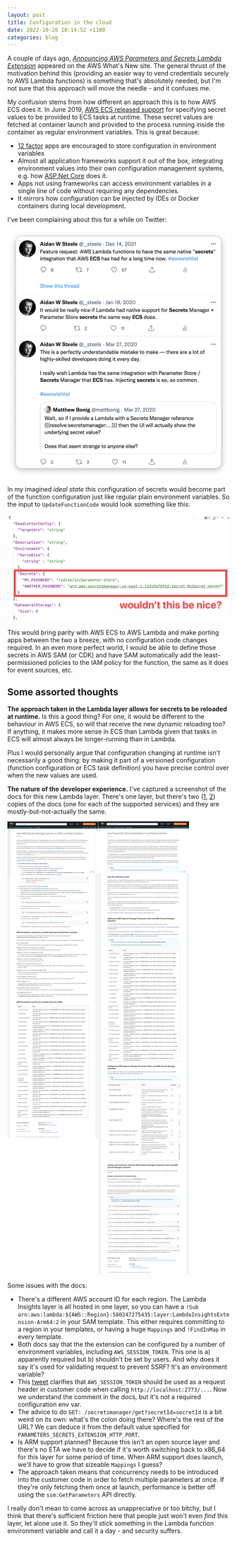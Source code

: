 ```yaml
---
layout: post
title: Configuration in the cloud
date: 2022-10-20 10:14:52 +1100
categories: blog
---
```


A couple of days ago, [_Announcing AWS Parameters and Secrets Lambda Extension_][aws-blog]
appeared on the AWS What's New site. The general thrust of the motivation behind 
this (providing an easier way to vend credentials securely to AWS Lambda functions)
is something that's absolutely needed, but I'm not sure that this approach will
move the needle - and it confuses me.

My confusion stems from how different an approach this is to how AWS ECS does it.
In June 2019, [AWS ECS released support][ecs-blog] for specifying secret values 
to be provided to ECS tasks at runtime. These secret values are fetched at 
container launch and provided to the process running inside the container as
regular environment variables. This is great because:

* [12 factor][12f] apps are encouraged to store configuration in environment variables
* Almost all application frameworks support it out of the box, integrating 
  environment values into their own configuration management systems, e.g.
  how [ASP.Net Core][anc] does it.
* Apps not using frameworks can access environment variables in a single line
  of code without requiring any dependencies.
* It mirrors how configuration can be injected by IDEs or Docker containers
  during local development.

I've been complaining about this for a while on Twitter:

![tweets](/assets/2022-10-20-tweets.png)

In my imagined _ideal state_ this configuration of secrets would become part
of the function configuration just like regular plain environment variables. So
the input to `UpdateFunctionCode` would look something like this:

![tweets](/assets/2022-10-20-ufc-json.png)

This would bring parity with AWS ECS to AWS Lambda and make porting apps between
the two a breeze, with no configuration code changes required. In an even more
perfect world, I would be able to define those secrets in AWS SAM (or CDK) and
have SAM automatically add the least-permissioned policies to the IAM policy for
the function, the same as it does for event sources, etc.

## Some assorted thoughts

**The approach taken in the Lambda layer allows for secrets to be reloaded at
runtime.** Is this a good thing? For one, it would be different to the behaviour
in AWS ECS, so will that receive the new dynamic reloading too? If anything, it
makes more sense in ECS than Lambda given that tasks in ECS will almost always
be longer-running than in Lambda. 

Plus I would personally argue that configuration changing at runtime isn't 
necessarily a good thing: by making it part of a versioned configuration 
(function configuration or ECS task definition) you have precise control over 
when the new values are used.

**The nature of the developer experience.** I've captured a screenshot of the
docs for this new Lambda layer. There's one layer, but there's two ([1][doc-1], [2][doc-2]) 
copies of the docs (one for each of the supported services) and they are 
mostly-but-not-actually the same.

![docs](/assets/2022-10-20-combined-docs.png)

Some issues with the docs:

* There's a different AWS account ID for each region. The Lambda Insights layer
  is all hosted in one layer, so you can have a `!Sub arn:aws:lambda:${AWS::Region}:580247275435:layer:LambdaInsightsExtension-Arm64:2`
  in your SAM template. This either requires committing to a region in your
  templates, or having a huge `Mappings` and `!FindInMap` in every template.
* Both docs say that the the extension can be configured by a number of environment
  variables, including `AWS_SESSION_TOKEN`. This one is a) apparently required but
  b) shouldn't be set by users. And why does it say it's used for validating request
  to prevent SSRF? It's an environment variable?
* This [tweet] clarifies that `AWS_SESSION_TOKEN` should be used as a request 
  header in customer code when calling `http://localhost:2773/...`. Now we 
  understand the comment in the docs, but it's not a required configuration env var.
* The advice to do `GET: /secretsmanager/get?secretId=secretId` is a bit weird
  on its own: what's the colon doing there? Where's the rest of the URL? We can
  deduce it from the default value specified for `PARAMETERS_SECRETS_EXTENSION_HTTP_PORT`.
* Is ARM support planned? Because this isn't an open source layer and there's no
  ETA we have to decide if it's worth switching back to x86_64 for this layer for
  some period of time. When ARM support does launch, we'll have to grow that sizeable
  `Mappings` I guess?
* The approach taken means that concurrency needs to be introduced into the customer
  code in order to fetch multiple parameters at once. If they're only fetching them
  once at launch, performance is better off using the `ssm:GetParameters` API directly.

I really don't mean to come across as unappreciative or too bitchy, but I think
that there's sufficient friction here that people just won't even _find_ this layer,
let alone use it. So they'll stick something in the Lambda function environment
variable and call it a day - and security suffers.

[aws-blog]: https://aws.amazon.com/about-aws/whats-new/2022/10/aws-parameters-secrets-lambda-extension/
[ecs-blog]: https://aws.amazon.com/blogs/compute/securing-credentials-using-aws-secrets-manager-with-aws-fargate/
[12f]: https://12factor.net/config
[anc]: https://learn.microsoft.com/en-us/aspnet/core/fundamentals/configuration/?view=aspnetcore-6.0#non-prefixed-environment-variables
[doc-1]: https://docs.aws.amazon.com/secretsmanager/latest/userguide/retrieving-secrets_lambda.html
[doc-2]: https://docs.aws.amazon.com/systems-manager/latest/userguide/ps-integration-lambda-extensions.html
[tweet]: https://twitter.com/OrenNachman/status/1582530677425131520
